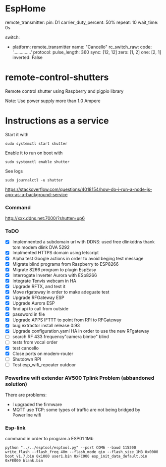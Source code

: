 # EspHome
remote_transmitter:
  pin: D1
  carrier_duty_percent: 50% 
  repeat: 10
  wait_time: 0s

switch:
  - platform: remote_transmitter
    name: "Cancello"
    rc_switch_raw:
      code: '..............'
      protocol:
        pulse_length: 360
        sync: [12, 12]
        zero: [1, 2]
        one: [2, 1]
        inverted: False


# remote-control-shutters
Remote control shutter using Raspberry and pigpio library

Note: Use power supply more than 1.0 Ampere

# Instructions as a service

Start it with

    sudo systemctl start shutter

Enable it to run on boot with

    sudo systemctl enable shutter

See logs

    sudo journalctl -u shutter

https://stackoverflow.com/questions/4018154/how-do-i-run-a-node-js-app-as-a-background-service

### Command
http://xxx.ddns.net:7000/?shutter=up6


### ToDO
- [x] Implemnented a subdomain url with DDNS: used free dlinkddns thank tom modem dlink DVA 5292  
- [x] Implmented HTTPS domain using letscript
- [x] Alpha test Google actions in order to avoid beging test message 
- [x] Migrate blind programs from Raspberry to ESP8266
- [x] Migrate 8266 program to plugin EspEasy
- [x] Interrogate Inverter Aurora with ESp8266
- [X] Integrate Tenvis webcam in HA
- [X] Upgrade RFTX, and test it
- [X] Move rfgateway in order to make adeguate test
- [X] Upgrade RFGateway ESP
- [x] Upgrade Aurora ESP
- [x] find api to call from outside
- [x] password in file
- [x] Upgrade APPS IFTTT to point from RPI to RFGateway
- [X] bug extractor install release 0.93
- [X] Upgrade configuration.yaml HA in order to use the new RFgateway
- [ ] search RF 433 frequency"camera bimbe" blind
- [ ] tests from vocal order
- [x] test cancello
- [x] Close ports on modem-router
- [ ] Shutdown RPI
- [ ] Test esp_wifi_repeater outdoor

### Powerline wifi extender AV500 Tplink Problem (abbandoned solution)
There are problems:
- I upgraded the firmware
- MQTT use TCP: some types of traffic are not being bridged by Powerline wifi

### Esp-link
command in order to program a ESP01 1Mb

    python "../../esptool/esptool.py" --port COM6 --baud 115200 write_flash --flash_freq 40m --flash_mode qio --flash_size 1MB 0x0000 boot_v1.7.bin 0x1000 user1.bin 0xFC000 esp_init_data_default.bin 0xFE000 blank.bin
